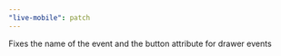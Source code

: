```yaml
---
"live-mobile": patch
---
```


Fixes the name of the event and the button attribute for drawer events
